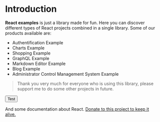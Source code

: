 # Introduction

**React examples** is just a library made for fun. Here you can discover different types of React projects combined in a single library. Some of our products available are:

- Authentification Example
- Charts Example
- Shopping Example
- GraphQL Example
- Markdown Editor Example
- Blog Example
- Administrator Control Management System Example

> Thank you very much for everyone who is using this
library, please support me to do some other projects in future.

<button onclick="alert(1)">Test</button>

And some documentation about React.
[Donate to this project to keep it alive.](http://github.com/dumitruPuggle)
